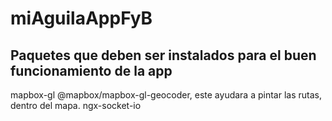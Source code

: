 # miAguilaAppFyB
## Paquetes que deben ser instalados para el buen funcionamiento de la app

mapbox-gl
@mapbox/mapbox-gl-geocoder, este ayudara a pintar las rutas, dentro del mapa.
ngx-socket-io
